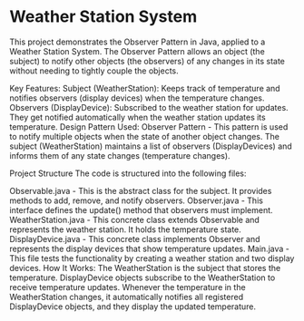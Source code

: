 # Weather Station System
This project demonstrates the Observer Pattern in Java, applied to a Weather Station System. The Observer Pattern allows an object (the subject) to notify other objects (the observers) of any changes in its state without needing to tightly couple the objects.

Key Features:
Subject (WeatherStation): Keeps track of temperature and notifies observers (display devices) when the temperature changes.
Observers (DisplayDevice): Subscribed to the weather station for updates. They get notified automatically when the weather station updates its temperature.
Design Pattern Used:
Observer Pattern - This pattern is used to notify multiple objects when the state of another object changes. The subject (WeatherStation) maintains a list of observers (DisplayDevices) and informs them of any state changes (temperature changes).

Project Structure
The code is structured into the following files:

Observable.java - This is the abstract class for the subject. It provides methods to add, remove, and notify observers.
Observer.java - This interface defines the update() method that observers must implement.
WeatherStation.java - This concrete class extends Observable and represents the weather station. It holds the temperature state.
DisplayDevice.java - This concrete class implements Observer and represents the display devices that show temperature updates.
Main.java - This file tests the functionality by creating a weather station and two display devices.
How It Works:
The WeatherStation is the subject that stores the temperature.
DisplayDevice objects subscribe to the WeatherStation to receive temperature updates.
Whenever the temperature in the WeatherStation changes, it automatically notifies all registered DisplayDevice objects, and they display the updated temperature.
